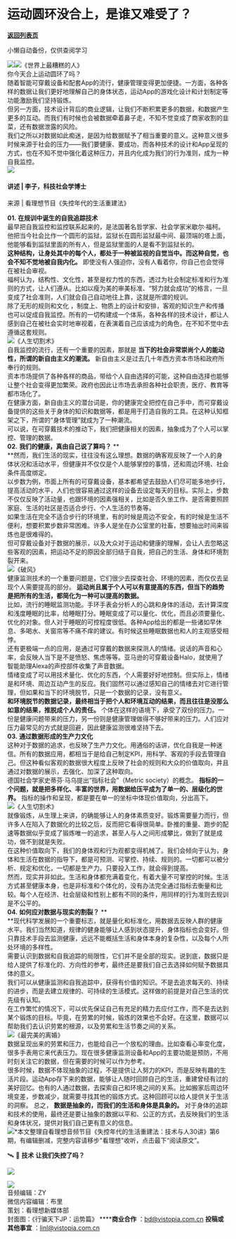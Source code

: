 # 运动圆环没合上，是谁又难受了？

[**返回列表页**](/gzh/看理想)

小懒自动备份，仅供查阅学习

![](https://mmbiz.qpic.cn/mmbiz_png/aP7vrTpXJxRA0ViaNRqia18YGj5LgX4VSibTFXfBlkXZakYUA8yBkEQYYmpmDmxH0IZyeY4oUcOiabiaj1PywxF6StQ/640?wx_fmt=png)![](https://mmbiz.qpic.cn/mmbiz_png/aP7vrTpXJxRQibMWUhLdu45heCClJm7ZbZLMvNDKZWRRZ8s7pBX0tkeGkOZnPssxQ3LwHN1FOiaiaeDQTFXssJuHg/640?wx_fmt=png&from;=appmsg)《世界上最糟糕的人》  
你今天合上运动圆环了吗？  
随着智能可穿戴设备和配套App的流行，健康管理变得更加便捷。一方面，各种各样的数据让我们更好地理解自己的身体状态，运动App的游戏化设计和计划制定等功能激励我们坚持锻炼。  
但另一方面，技术设计背后的商业逻辑，让我们不断积累更多的数据，和数据产生更多的互动。而我们有时候也会被数据牵着鼻子走，不知不觉变成了商家收割的韭菜，还有数据泄露的风险。  
我们之所以对数据如此痴迷，是因为给数据赋予了相当重要的意义。这种意义很多时候来源于社会的压力——我们要健康、要成功，而各种技术的设计和App呈现的方式，也在不知不觉中强化着这种压力，并且内化成为我们的行为准则，成为一种自我监控。  
![](https://mmbiz.qpic.cn/mmbiz_png/aP7vrTpXJxRA0ViaNRqia18YGj5LgX4VSibyicaNpfZMjSJFGHr85glQV0UvxPDGJ30TMHYUPnUHgbYyqpCwF83EGw/640?wx_fmt=png)  

#### 讲述 | 李子，科技社会学博士  
来源 | 看理想节目《失控年代的生活重建法》

  
 **01.** **在规训中诞生的自我追踪技术**  
最早把自我监控和监控联系起来的，是法国著名哲学家、社会学家米歇尔·福柯。他把当今社会比作一个圆形的监狱，监狱长在圆形监狱最中间、最顶端的塔上面，他能够看到监狱里面的所有人，但是监狱里面的人是看不到监狱长的。  
 **这种结构，让身处其中的每个人，都处于一种被监视的自觉当中。而这种自觉，也会不知不觉地被自我内化。**
即使没有人强迫你，没有人看着你，你自己也会觉得在被社会审视。  
福柯认为，结构性、文化性，甚至是权力性的东西，透过为社会制定标准和行为准则的方式，让人们遵从。比如以瘦为美的审美标准、“努力就会成功”的格言，一旦变成了社会准则，人们就会自己自动地往上靠，这就是所谓的规训。  
除了无形的规则和文化
，制度上、物质上的设计和安排，客观的知识生产和传播也可以促成自我监控。所有的一切构建成一个体系，各种各样的技术设计，都让人感到自己在被社会实时地审视着，在表演着自己应该成为的角色，在不知不觉中去遵循这套规则。  
![](https://mmbiz.qpic.cn/mmbiz_jpg/aP7vrTpXJxRQibMWUhLdu45heCClJm7ZbRtmuMG9IIXf84f2vQG1Ks3FCHhtib9xiaYRBqQJj4bFZjZQKu1Xib5DnA/640?wx_fmt=jpeg&from;=appmsg)《人生切割术》  
自我监控的流行，还有一个重要的因素，那就是 **当下的社会非常崇尚个人的能动性，所谓的新自由主义的潮流。**
新自由主义是过去几十年西方资本市场和政府所奉行的规则。  
资本市场提供了各种各样的商品，带给个人自由选择的可能，这种自由选择也能够让整个社会变得更加繁荣。政府也因此让市场去承担各种社会职责，医疗、教育等都市场化了。  
在健康方面，新自由主义的潜台词是，你的健康完全把控在自己手中，而可穿戴设备提供的这些关于身体的知识和数据等，都是用于打造自我的工具。在这种认知框架之下，所谓的“身体管理”就成为了一种潮流。  
可以说，在可穿戴技术的推动下，我们把健康相关的因素，抽象成为了个人可以掌控、管理的数据。  
 **02.** **我们的健康，真由自己说了算吗？** **  
**然而，我们生活的现实，往往没有这么理想。数据的确客观反映了一个人的身体状况和活动水平，但健康并不仅仅是个人能够掌控的事情，还和周边环境、社会条件高度绑定。  
以步数为例，市面上所有的可穿戴设备，基本都希望去鼓励人们尽可能多地步行，提高活动的水平，人们也很容易通过这样的设备去设定每天的目标。实际上，步数不仅仅反映了活动量，也跟环境的因素强相关，比如是否久坐工作、是否需要照顾家庭、生活的社区是否适合步行、个人生活的节奏等。  
如果生活在完全不适合步行的环境里，有的时候是周边不安全，有的时候是生活不便利，想要积累步数非常困难。许多人是坐在办公室里的社畜，想要抽出时间来锻炼也是很难得的。  
但可穿戴设备对于数据的展示，以及大众对于运动和健康的理解，会让人去忽略这些客观的因素，把运动不足的原因全部归结于自我，把自己的生活、身体和环境割裂开来。  
![](https://mmbiz.qpic.cn/mmbiz_jpg/aP7vrTpXJxRQibMWUhLdu45heCClJm7ZbnpKEIAzCaFiaadS3lQNAmdice22BzbsTYTRrUcHkaoLxNJicFibrsicNiacg/640?wx_fmt=jpeg&from;=appmsg)《破风》  
健康监测技术的一个重要问题是，它们很少去探查社会、环境的因素，而仅仅去呈现个人需要提高的部分。
**运动尚且属于个人可以有意提高的东西，但当下的趋势是把所有的生活，都简化为一种可以提高的数据。**  
比如，流行的睡眠监测功能。手环手表会分析人的心跳和身体的活动，去计算深度和浅度睡眠的比率，给睡眠打分。睡眠变成了可以量化、优化，而且必须要量化、优化的对象。但人对于睡眠的可控程度很低。各种App给出的都是一些诸如早休息、多喝水、关窗帘等不痛不痒的建议。有时候这些睡眠数据也和人的主观感受相悖。  
还有更极端一点的应用，是通过可穿戴的数据来探测人的情绪。说话的声音和心率，会反映人当下是不是愤怒、焦虑等等。亚马逊的可穿戴设备Halo，就使用了智能助理Alexa的声控部件收集了声音数据。  
情绪变成了可以用技术量化、优化的东西，个人需要好好地控制。但实际上，情绪是和环境、周边互动产生的反应。我们固然可以通过感知自己的情绪去对它进行管理，但如果和当下的环境脱节，只是一个数据的记录，没有意义。  
 **和环境脱节的数据记录，最终相当于把个人和环境互动的结果，而且往往是没那么如意的结果，推脱成个人的责任。**
个体在这样的语境下，承受了双份的压力。一份是健康问题带来的压力，另一份则是健康管理做得不够好带来的压力。人们应对压力最常见的方式就是回避，因此健康监测很难坚持下去。  
 **03.** **通过数据形成的生产力文化**  
这种对于数据的追求，也反映了生产力文化。用通俗的话讲，优化自我是一种迷信。所有的数据应用，都相当于是给自己制定KPI，用科学、客观的手段去管理自己。但这种看似客观的数据很大程度上反映了社会的规则和大众的价值取向，并且通过对数据的展示，去强化、加深了这种取向。  
德国社会学家史蒂芬·马乌提出“指标社会”（Metric society）的概念。
**指标的一个问题，就是把多样化、丰富的世界，用数据给压平成为了单一的、层级化的世界。** 指标的操作和呈现，都是要在单一的坐标中体现价值取向，分出高下。  
![](https://mmbiz.qpic.cn/mmbiz_png/UP4mWEf5RM1ZtQL4dt3EkROTGEoA64uKzrvEjAbOKibbQmnkVq8s2PaIjEvkEadsJ2WlRl5lP8SEzOicbED3QM6g/640?&wx;_fmt=png)《人生切割术》  
就像锻炼，从生理上来讲，的确能够让人的身体素质变好。锻炼需要量力而行，但许多人在陷入了数据化的比较之后，反而把它看得很简单。卧推的重量、跑步的配速等数据似乎变成了锻炼唯一的追求，甚至人与人之间形成攀比，做到了就是成功，做不到就是失败。  
在这种价值取向下，我们的身体观和行为观都变得机械了。我们会倾向于认为，身体和生活在数据的指导下，都是可预测、可掌控、持续、规则的。一切都可以被分析、规定和优化，一切都是生产力。只要投入工作，就会得到提高。  
然而，现实并非如此。生活和身体都充满着变化，有着大量不可掌控的时候。生活方式甚至健康本身，也是非标准和个体化的，没有办法完全通过指标去衡量和比较。每个人在经济、社会层级和性别上都有不同的条件，用同样的行为准则去规训是不公平的。  
 **04.** **如何应对数据与现实的割裂？** **  
**现代科学发展的一个重要标志，就是量化和标准化，用数据去反映人群的健康水平。我们当然知道，规律的健身能够让人感到状态提升，身体指标也会变好。但只靠技术手段去监测健康，远远不能概括生活和身体本身的复杂性，以及每个人所处环境的多样性。  
需要认识到数据和自我追踪的局限性，它们并不是全部的现实。说到底，数据只是给人提供了标准化的、方向性的参考，最终还是要我们自己去选择如何赋予数据具体的意义。  
我们可以从健康监测和自我追踪中，获得有价值的知识。不是去追求每天的、持续的进步，而是去建立规律的、可持续的生活模式。这样做的前提是对自己生活的优先级有认知。  
在工作繁忙的情况下，可以优先保证自己有充足的精力去应付工作，而不是去达到某个锻炼的目标。毕竟，在劳累的时候，锻炼的效果也不会好。在这里，数据可以帮助我们去认识劳累的根源，以及劳累和生活节奏之间的关系。  
![](https://mmbiz.qpic.cn/mmbiz_jpg/aP7vrTpXJxRQibMWUhLdu45heCClJm7ZbZECjibC6vWicY4pYLic1kmE2G5HjibKvIPTbiaj6iaEkORicusuteiaC0ia5f5g/640?wx_fmt=jpeg&from;=appmsg)《最完美的离婚》  
数据呈现出来的劳累和压力，也能给自己一个放松的理由。比如查看心率变化度，很多手表用它来代表压力。现在很多健康监测设备和App的主要功能是预防，不用时刻关注它的数据，但在需要的时候可以作为参考。  
很多时候，数据不体现抽象的过程，不是提供让人努力的KPI，而是反映有趣的生活片段。运动App存下来的数据，能够让人随时回顾自己的生活，重建曾经有过的美好回忆。也有的人通过数据，去探索自己和环境之间的关系。比如搬家后周边环境变差，步数减少，就需要寻找其他的锻炼方式。这种回顾可以给人提供关于生活的洞察。
总之， **数据是抽象的，而我们的生活和身体是具象的。**
对于身体的追踪和技术的使用，最终还是要让抽象的数据以平和、公正的方式，去反映我们的生活和身体状况，提供对我们自己更有意义的信息。  
![](https://mmbiz.qpic.cn/mmbiz_png/aP7vrTpXJxRA0ViaNRqia18YGj5LgX4VSibCtkY28xLiaOEanibJrx7E0bWiaH8tRc0WkaCZ35VoiabPsr0urCBdAzT9Q/640?wx_fmt=other&wxfrom;=5&wx;_lazy=1&wx;_co=1&tp;=webp)*本文整理自看理想音频节目《失控年代的生活重建法：技术与人30讲》第6期，有编辑删减，完整内容请移步"看理想"收听，点击最下“阅读原文”。

  

🛰️ 📱 **技术** **让我们失控了吗？**

![](https://mmbiz.qpic.cn/mmbiz_jpg/aP7vrTpXJxRgkpRz9lqow8c5D38Qgw8kJH6m48WA99Xhv90icIlIq5UcFlXotlYy7PhlXbWYEHG6ibvkxxqKxvJg/640?wx_fmt=other&tp;=webp&wxfrom;=5&wx;_lazy=1&wx;_co=1)

  
![](https://mmbiz.qpic.cn/mmbiz_png/aP7vrTpXJxRA0ViaNRqia18YGj5LgX4VSibCtkY28xLiaOEanibJrx7E0bWiaH8tRc0WkaCZ35VoiabPsr0urCBdAzT9Q/640?wx_fmt=other&tp;=webp&wxfrom;=5&wx;_lazy=1&wx;_co=1)  
音频编辑：ZY  
微信内容编辑：布里  
策划：看理想新媒体部  
封面图：《行骗天下JP：运势篇》 ******商业合作** ：bd@vistopia.com.cn **投稿或其他事宜**
：linl@vistopia.com.cn

